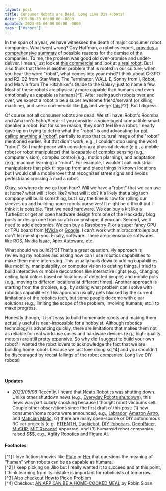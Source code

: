 ```yaml
---
layout: post
title: Consumer Robots are Dead, Long Live DIY Robots!
date: 2019-06-23 00:00:00 -0800
updated: 2023-05-06 00:00:00 -0800
tags: ["#short"]
---
```


In the span of a year, we have witnessed the death of major consumer robot companies.
What went wrong?
Guy Hoffman, a robotics expert, [provides a comprehensive summary](https://spectrum.ieee.org/anki-jibo-and-kuri-what-we-can-learn-from-social-robotics-failures) of possible reasons for the demise of the companies.
To me, the problem was good old over-promise and under-deliver.
I mean, just look at [this commercial](https://youtu.be/H0h20jRA5M0) and look at [a real robot](https://youtu.be/xmntMiJ5zKs).
But I also think that there is another problem that is rooted in our culture; when you hear the word "robot", what comes into your mind?
I think about C-3PO and R2-D2 from Star Wars, The Terminator, WALL-E, Sonny from I, Robot, and Marvin from The Hitchhiker's Guide to the Galaxy, just to name a few.
Most of these robots are physically more capable than humans  and even emotionally as capable as humans[^1].
After seeing such robots over and over, we expect a robot to be a super awesome friend/servant (or killing machine), and see a commercial like [this](https://youtu.be/H0h20jRA5M0) and we get [this](https://youtu.be/xmntMiJ5zKs)[^2].
But I digress.

Of course not all consumer robots are dead.
We still have iRobot's Roomba and Amazon's Echo/Alexa--if you consider a voice-agent compatible smart speaker a robot.
But for some reason, they don't feel like a robot.
I nearly gave up on trying to define what the "robot" is and advocating for [not calling anything a "robot"](https://twitter.com/mjyc_/status/1300898349529182208), partially to stop that cultural image of the "robot" mentioned earlier.
But that didn't work, e.g., I couldn't stop using the word "robot".
So I made peace with considering a physical device (e.g., a mobile robot or robot manipulator) that is capable of complex sensing (e.g., computer vision), complex control (e.g., motion planning), and adaptation (e.g., machine learning) a "robot".
For example, I wouldn't call industrial manipulators that pick things up from and place things in known locations but I would call a mobile rover that recognizes street signs and avoids pedestrians crossing a road a robot.

Okay, so where do we go from here?
Will we have a "robot" that we can use at home? what will it look like? what will it do?
It's likely that a big tech company will build something, but I say the time is now for rolling our sleeves up and building home robots ourselves!
It might be difficult but I think it is possible.
First, we need hardware.
We can buy a kit like a TurtleBot or get an open hardware design from one of the Hackaday blog posts or design one from scratch on onshape, if you can.
Second, we'll need to add electronics.
We can buy a Raspberry Pi or a super fancy GPU or TPU board from [NVidia](https://developer.nvidia.com/embedded/jetson-nano) or [Google](https://coral.ai).
I can't work with microcontrollers but don't let me stop you.
Finally, software.
There are opensource softwares like ROS, Nvidia Isaac, Apex Autoware, etc.

What should we build?[^3]
That's a great question.
My approach is reviewing my hobbies and asking how can I use robotics capabilities to make them more interesting.
This usually boils down to adding capabilities like mobility, manipulability, or computer vision to existing things. I tried to build interactive or mobile decorations like interactive lights (e.g., changing ceiling light colors based on locations of detected people) and mobile pots (e.g., moving to different locations at different times).
Another approach is starting from the problem, e.g., by asking what problem can I solve with robotics capabilities?
This approach usually gets blocked by the current limitations of the robotics tech, but some people do come with clear solutions (e.g., limiting the scope of the problem, involving humans, etc.) to make progress.

Honestly though, it isn't easy to build homemade robots and making them actually useful is near-impossible for a hobbyist.
Although robotics technology is advancing quickly, there are limitations that makes them not as reliable for real world use cases and hardware devices (e.g., high-quality motors) are still pretty expensive.
So why did I suggest to build your own robot?
I wanted the robot lovers to acknowledge the fact that we are building home robots because we just love doing so[^4] and you shouldn't be discouraged by recent fallings of the robot companies.
Long live DIY robots!


<br>

#### Updates

- _2023/05/06_ Recently, I heard that [Neato Robotics was shutting down](https://techcrunch.com/2023/05/01/neato-robotics-is-being-shut-down-after-18-years/). Unlike other shutdown news (e.g., [Everyday Robots shutdown](https://www.theverge.com/2023/2/24/23613214/everyday-robots-google-alphabet-shut-down)), this news was particularly shocking because I thought robot vacuums sell. Couple other observations since the first draft of this post: (1) new consumer/home robots were announced, e.g., [Labrador](https://labradorsystems.com/), [Amazon Astro](https://www.aboutamazon.com/news/devices/meet-astro-a-home-robot-unlike-any-other), and [Matician Matic](https://www.tiktok.com/@arina.bloom/video/7221590486514027818), (2) there are many open-source or DIY autonomous RC car projects (e.g., [F1TENTH](https://f1tenth.org/), [Duckiebot](https://www.duckietown.org/), [DIY Robocars](https://www.diyrobocars.com/), [DeepRacer](https://aws.amazon.com/deepracer/), [MuSHR](https://mushr.io/), [MIT Racecar](https://racecar.mit.edu/)) appeared, and (3) humanoid robot companies raised $$$, e.g., [Agility Robotics](https://agilityrobotics.com/news/2022/future-robotics) and [Figure AI](https://www.figure.ai/).

#### Footnotes

[^1] I love fictions/movies like [Pluto](https://en.wikipedia.org/wiki/Pluto_(manga)) or [Her](https://en.wikipedia.org/wiki/Her_(film)) that questions the meaning of "human" when robots can be as capable as humans.
<br>[^2] I keep picking on Jibo but I really wanted it to succeed and at this point, I think learning from its mistake is important for roboticists of tomorrow.
<br>[^3] Also checkout [How to Pick a Problem](https://generalrobots.substack.com/p/how-to-pick-a-problem)
<br>[^4] Checkout [AN APP CAN BE A HOME-COOKED MEAL](https://www.robinsloan.com/notes/home-cooked-app/) by Robin Sloan
